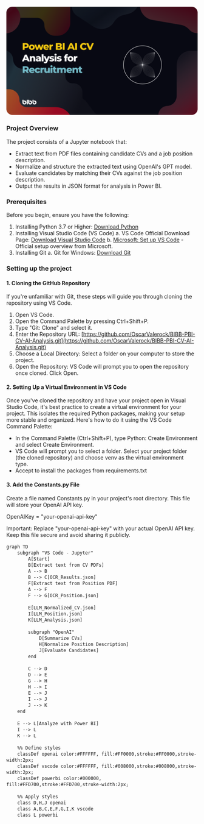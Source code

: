 ![Alt Text](images/hero.png)

### **Project Overview**

The project consists of a Jupyter notebook that:

-   Extract text from PDF files containing candidate CVs and a job position description.
-   Normalize and structure the extracted text using OpenAI's GPT model.
-   Evaluate candidates by matching their CVs against the job position description.
-   Output the results in JSON format for analysis in Power BI.
    
### **Prerequisites**

Before you begin, ensure you have the following:

1.  Installing Python 3.7 or Higher: [Download Python](https://www.python.org/downloads/)
2.  Installing Visual Studio Code (VS Code)
    a.  VS Code Official Download Page: [Download Visual Studio Code](https://code.visualstudio.com/Download)
    b.  [Microsoft: Set up VS Code](https://code.visualstudio.com/docs/setup/setup-overview) - Official setup overview from Microsoft.
3.  Installing Git
    a.  Git for Windows: [Download Git](https://git-scm.com/download/win)
### **Setting up the project**
#### **1. Cloning the GitHub Repository**

If you're unfamiliar with Git, these steps will guide you through cloning the repository using VS Code.

1.  Open VS Code.
2.  Open the Command Palette by pressing Ctrl+Shift+P.
3.  Type "Git: Clone" and select it.
4.  Enter the Repository URL: [https://github.com/OscarValerock/BIBB-PBI-CV-AI-Analysis.git](https://github.com/OscarValerock/BIBB-PBI-CV-AI-Analysis.git)
5.  Choose a Local Directory: Select a folder on your computer to store the project.
6.  Open the Repository: VS Code will prompt you to open the repository once cloned. Click Open.

#### **2. Setting Up a Virtual Environment in VS Code**

Once you've cloned the repository and have your project open in Visual Studio Code, it's best practice to create a virtual environment for your project. This isolates the required Python packages, making your setup more stable and organized. Here's how to do it using the VS Code Command Palette:

-   In the Command Palette (Ctrl+Shift+P), type Python: Create Environment and select Create Environment.
-   VS Code will prompt you to select a folder. Select your project folder (the cloned repository) and choose venv as the virtual environment type.
-   Accept to install the packages from requirements.txt
    

#### **3. Add the Constants.py File**

Create a file named Constants.py in your project's root directory. This file will store your OpenAI API key.

OpenAIKey = "your-openai-api-key"

Important: Replace "your-openai-api-key" with your actual OpenAI API key. Keep this file secure and avoid sharing it publicly.

```mermaid
graph TD
    subgraph "VS Code - Jupyter"
        A[Start]
        B[Extract text from CV PDFs]
        A --> B
        B --> C[OCR_Results.json]
        F[Extract text from Position PDF]
        A --> F
        F --> G[OCR_Position.json]
        
        E[LLM_Normalized_CV.json]
        I[LLM_Position.json]
        K[LLM_Analysis.json]
        
        subgraph "OpenAI"
            D[Summarize CVs]
            H[Normalize Position Description]
            J[Evaluate Candidates]
        end
        
        C --> D
        D --> E
        G --> H
        H --> I
        E --> J
        I --> J
        J --> K
    end
    
    E --> L[Analyze with Power BI]
    I --> L
    K --> L
    
    %% Define styles
    classDef openai color:#FFFFFF, fill:#FF0000,stroke:#FF0000,stroke-width:2px;
    classDef vscode color:#FFFFFF, fill:#008000,stroke:#008000,stroke-width:2px;
    classDef powerbi color:#000000, fill:#FFD700,stroke:#FFD700,stroke-width:2px;

    %% Apply styles
    class D,H,J openai
    class A,B,C,E,F,G,I,K vscode
    class L powerbi

    
```
<!--stackedit_data:
eyJoaXN0b3J5IjpbLTE5MjY2NTg0NjIsMTA4NzA3OTI0OF19
-->
